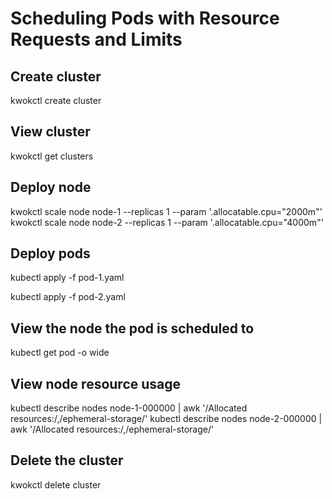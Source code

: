# Scheduling Pods with Resource Requests and Limits

## Create cluster
kwokctl create cluster

## View cluster
kwokctl get clusters

## Deploy node
kwokctl scale node node-1 --replicas 1 --param '.allocatable.cpu="2000m"'
kwokctl scale node node-2 --replicas 1 --param '.allocatable.cpu="4000m"'

## Deploy pods
kubectl apply -f pod-1.yaml

kubectl apply -f pod-2.yaml

## View the node the pod is scheduled to
kubectl get pod -o wide

## View node resource usage
kubectl describe nodes node-1-000000 | awk '/Allocated resources:/,/ephemeral-storage/'
kubectl describe nodes node-2-000000 | awk '/Allocated resources:/,/ephemeral-storage/'

## Delete the cluster
kwokctl delete cluster




